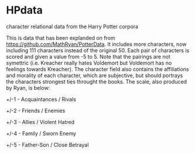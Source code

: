 # HPdata
character relational data from the Harry Potter corpora

This is data that has been explanded on from https://github.com/MathRyan/PotterData. It includes more characters, now including 111 characters instead of the original 50. Each pair of characters is scored and given a value from -5 to 5. Note that the pairings are not symettric (i.e. Kreacher really hates Voldemort but Voldemort has no feelings towards Kreacher). The character field also contains the affiliations and morality of each character, which are subjective, but should portrays the characters strongest ties throught the books. The scale, also produced by Ryan, is below:

+/-1 - Acquaintances / Rivals

+/-2 - Friends / Enemies

+/-3 - Allies / Violent Hatred

+/-4 - Family / Sworn Enemy

+/-5 - Father-Son / Close Betrayal
